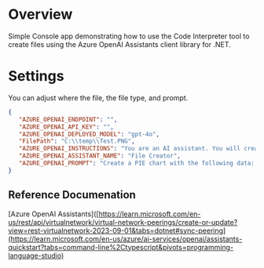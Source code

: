 # Overview
Simple Console app demonstrating how to use the Code Interpreter tool to create files using the Azure OpenAI Assistants client library for .NET.

# Settings

You can adjust where the  file, the file type, and prompt.

```json
{
   "AZURE_OPENAI_ENDPOINT": "",
   "AZURE_OPENAI_API_KEY": "",
   "AZURE_OPENAI_DEPLOYED_MODEL": "gpt-4o",
   "FilePath": "C:\\temp\\Test.PNG",
   "AZURE_OPENAI_INSTRUCTIONS": "You are an AI assistant. You will create files of my choosing.",
   "AZURE_OPENAI_ASSISTANT_NAME": "File Creator",
   "AZURE_OPENAI_PROMPT": "Create a PIE chart with the following data: 1,2,3,4,5 to a PNG file. Use blue, green, and purple as colors."
}
```
## Reference Documenation

[Azure OpenAI Assistants]([https://learn.microsoft.com/en-us/rest/api/virtualnetwork/virtual-network-peerings/create-or-update?view=rest-virtualnetwork-2023-09-01&tabs=dotnet#sync-peering](https://learn.microsoft.com/en-us/azure/ai-services/openai/assistants-quickstart?tabs=command-line%2Ctypescript&pivots=programming-language-studio)
